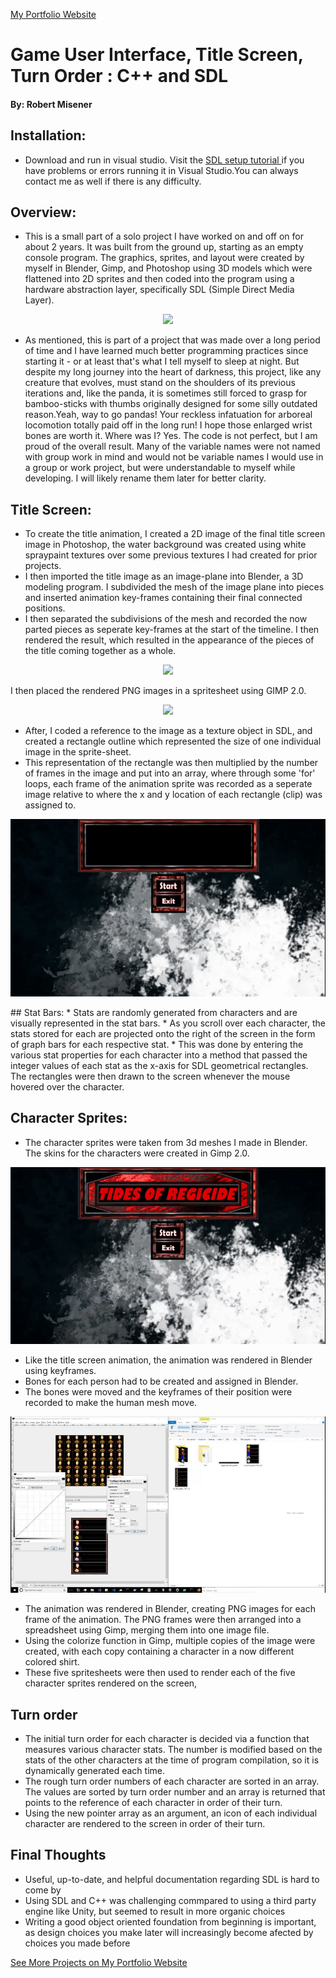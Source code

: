 <a href="http://www.robertmisener.com"> My Portfolio Website </a>

# Game User Interface, Title Screen, Turn Order : C++ and SDL
#### By: Robert Misener


## Installation:
* Download and run in visual studio. Visit the <a href="http://lazyfoo.net/tutorials/SDL/01_hello_SDL/windows/msvsnet2010u/index.php"> SDL setup tutorial </a> if you have problems or errors running it in Visual Studio.You can always contact me as well if there is any difficulty.

## Overview: 
* This is a small part of a solo project I have worked on and off on for about 2 years. It was built from the ground up, starting as an empty console program. The graphics, sprites, and layout were created by myself in Blender, Gimp, and Photoshop using 3D models which were flattened into 2D sprites and then coded into the program using a hardware abstraction layer, specifically SDL (Simple Direct Media Layer).

<p align="center"> <https://www.libsdl.org/download-2.0.php"> <img width = "300px" src="https://upload.wikimedia.org/wikipedia/ru/2/26/SDL_logo.png" /> </a> </p>

* As mentioned, this is part of a project that was made over a long period of time and I have learned much better programming practices since starting it - or at least that's what I tell myself to sleep at night. But despite my long journey into the heart of darkness, this project, like any creature that evolves, must stand on the shoulders of its previous iterations and, like the panda, it is sometimes still forced to grasp for bamboo-sticks with thumbs originally designed for some silly outdated reason.Yeah, way to go pandas! Your reckless infatuation for arboreal locomotion totally paid off in the long run! I hope those enlarged wrist bones are worth it. Where was I? Yes. The code is not perfect, but I am proud of the overall result.  Many of the variable names were not named with group work in mind and would not be variable names I would use in a group or work project, but were understandable to myself while developing. I will likely rename them later for better clarity.

## Title Screen:
* To create the title animation, I created a 2D image of the final title screen image in Photoshop, the water background was created using white spraypaint textures over some previous textures I had created for prior projects. 
* I then imported the title image as an image-plane into Blender, a 3D modeling program. I subdivided the mesh
of the image plane into pieces and inserted animation key-frames containing their final connected positions. 
* I then separated the subdivisions of the mesh and recorded the now parted pieces as seperate key-frames at the start of the timeline. I then rendered the result, which resulted in the appearance of the pieces of the title coming together as a whole.

<p align="center"> <a href="https://www.blender.org"> <img width = "400px" src="https://download.blender.org/institute/logos/blender-socket.png" /> </a> </p>

<p> I then placed the rendered PNG images in a spritesheet using GIMP 2.0. </p>

<p align="center"> <a href="https://gimp.org"> <img width = "400px" src="https://charitycatalogue.com/wp-content/uploads/2017/04/gimp-logo-1-1024x482.png" /> </a> </p>

* After, I coded a reference to the image as a texture object in SDL, and created a rectangle outline which represented the size of
one individual image in the sprite-sheet.  
* This representation of the rectangle was then multiplied by the number of frames in the image and put into an array, where through some 'for' loops, each frame
of the animation sprite was recorded as a seperate image relative to where the x and y location of each rectangle (clip) was assigned to.

<p align="center"> <img src="https://github.com/RobMisener/Game-User-Interface/raw/master/ReadMeImages/torRAM4.gif" /> </p>
## Stat Bars:
* Stats are randomly generated from characters and are visually represented in the stat bars. 
* As you scroll over each character, the stats stored for each
are projected onto the right of the screen in the form of graph bars for each respective stat. 
* This was done by entering the various stat properties for each character into a method that passed the integer values of each stat as the x-axis for SDL geometrical rectangles. The rectangles were then drawn to the screen whenever the mouse hovered over the character.

## Character Sprites:
* The character sprites were taken from 3d meshes I made in Blender. The skins for the characters were created in Gimp 2.0.

<p align="center"> <img src="https://github.com/RobMisener/Game-User-Interface/raw/master/ReadMeImages/torRAM3.gif" /> </p>

* Like the title screen animation, the animation was rendered in Blender using keyframes. 
* Bones for each person had to be created and assigned in Blender. 
* The bones were moved and the keyframes of their position were recorded to make the human mesh move.   

<p align="center"> <img src="https://github.com/RobMisener/Game-User-Interface/raw/master/ReadMeImages/torRAM2.gif" /> </p>

* The animation was rendered in Blender, creating PNG images for each frame of the animation. The PNG frames were then arranged into a spreadsheet using Gimp, merging them into one image file. 
* Using the colorize function in Gimp, multiple copies of the image were created, with each copy containing a character in a now different colored shirt. 
* These five spritesheets were then used to render each of the five character sprites rendered on the screen,

## Turn order 
* The initial turn order for each character is decided via a function that measures various character stats. The number is modified based on the stats of the other characters at the time of program compilation, so it is dynamically generated each time. 
* The rough turn order numbers of each character are sorted in an array. The values are sorted by turn order number and an array is returned that points to the reference of each character in order of their turn.
* Using the new pointer array as an argument, an icon of each individual character are rendered to the screen in order of their turn.

## Final Thoughts
* Useful, up-to-date, and helpful documentation regarding SDL is hard to come by
* Using SDL and C++ was challenging commpared to using a third party engine like Unity, but seemed to result in more organic choices
* Writing a good object oriented foundation from beginning is important, as design choices you make later will increasingly become afected by choices you made before

<a href="http://www.robertmisener.com"> See More Projects on My Portfolio Website</a>

